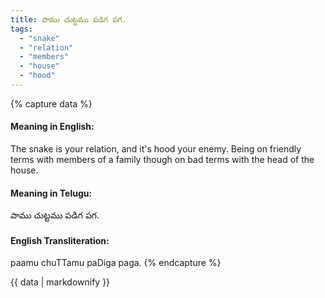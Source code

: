 ```yaml
---
title: పాము చుట్టము పడిగ పగ.
tags:
  - "snake"
  - "relation"
  - "members"
  - "house"
  - "hood"
---
```


{% capture data %}
#### Meaning in English:
The snake is your relation, and it's hood your enemy.
Being on friendly terms with members of a family though on bad terms with the head of the house.

#### Meaning in Telugu:
పాము చుట్టము పడిగ పగ.

#### English Transliteration:
paamu chuTTamu paDiga paga.
{% endcapture %}

{{ data | markdownify }}

